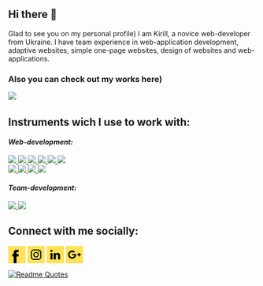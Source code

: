 ## Hi there 👋

Glad to see you on my personal profile) I am Kirill, a novice web-developer from Ukraine. I have team experience in web-application development, adaptive websites, simple one-page websites, design of websites and web-applications.

### Also you can check out my works here)
<a href="https://ulyagram77.github.io" target="blank"><img src="https://img.shields.io/badge/PORTFOLIO-ffe158?style=for-the-badge&logo=U&logoColor=000"/></a>


## Instruments wich I use to work with:


<em><h4 align="left" >Web-development:</h4></em>
<a href="https://developer.mozilla.org/en-US/docs/Web/HTML">
  <img src="https://img.shields.io/badge/HTML-ffe158?style=for-the-badge&logo=html5&logoColor=000"/>
</a>
<a href="https://developer.mozilla.org/en-US/docs/Web/CSS">
  <img src="https://img.shields.io/badge/CSS-ffe158?style=for-the-badge&logo=css3&logoColor=000"/>
</a>
<a href="https://sass-lang.com/">
  <img src="https://img.shields.io/badge/Sass-ffe158?style=for-the-badge&logo=Sass&logoColor=000"/>
</a>
<a href="https://developer.mozilla.org/en-US/docs/Web/JavaScript">
  <img src="https://img.shields.io/badge/JavaScript-ffe158?style=for-the-badge&logo=JavaScript&logoColor=000"/>
</a>
<a href="https://reactjs.org/">
  <img src="https://img.shields.io/badge/React%20JS-ffe158?style=for-the-badge&logo=React&logoColor=000"/>
</a>
<a href="https://redux.js.org/">
  <img src="https://img.shields.io/badge/Redux-ffe158?style=for-the-badge&logo=Redux&logoColor=000"/>
</a><br>
<a href="https://getbootstrap.com/">
  <img src="https://img.shields.io/badge/Bootstrap-ffe158?style=for-the-badge&logo=Bootstrap&logoColor=000"/>
</a>
<a href="https://gulpjs.com/">
  <img src="https://img.shields.io/badge/gulp-ffe158?style=for-the-badge&logo=gulp&logoColor=000"/>
</a>
<a href="https://webpack.js.org/">
  <img src="https://img.shields.io/badge/Webpack-ffe158?style=for-the-badge&logo=Webpack&logoColor=000"/>
</a>
<a href="https://vitejs.dev/">
  <img src="https://img.shields.io/badge/Vite-ffe158?style=for-the-badge&logo=Vite&logoColor=000"/>
</a>

<em><h4 align="left" >Team-development:</h4></em>
<a href="https://git-scm.com/">
  <img src="https://img.shields.io/badge/GIT-ffe158?style=for-the-badge&logo=Git&logoColor=000"/>
</a>
<a href="https://clickup.com/">
  <img src="https://img.shields.io/badge/ClickUp-ffe158?style=for-the-badge&logo=ClickUp&logoColor=000"/>
</a>

## Connect with me socially:

<a href="https://www.facebook.com/profile.php?id=100014869834075" target="blank"><img align="center" src="https://github.com/ulyagram77/ulyagram77/blob/master/social-icons/facebook.svg" alt="icon" width="35px"/></a>
<a href="https://www.instagram.com/ulyagram77" target="blank"><img align="center" src="https://github.com/ulyagram77/ulyagram77/blob/master/social-icons/instagram.svg" alt="icon" width="35px"/></a>
<a href="https://www.linkedin.com/in/kirill-ulianov-832a62233?utm_source=share&utm_campaign=share_via&utm_content=profile&utm_medium=ios_app" target="blank"><img align="center" src="https://github.com/ulyagram77/ulyagram77/blob/master/social-icons/linkedin.svg" alt="icon" width="35px"/></a>
<a href="mailto:ulyak.work@gmail.com" target="blank"><img align="center" src="https://github.com/ulyagram77/ulyagram77/blob/master/social-icons/gmail.svg" alt="icon" width="35px"/></a>


[![Readme Quotes](https://quotes-github-readme.vercel.app/api?type=horizontal&theme=dark)](https://github.com/piyushsuthar/github-readme-quotes)





